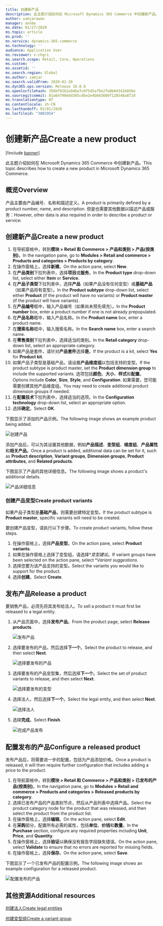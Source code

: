 ```yaml
---
title: 创建新产品
description: 此主题介绍如何在 Microsoft Dynamics 365 Commerce 中创建新产品。
author: samjarawan
manager: annbe
ms.date: 01/27/2020
ms.topic: article
ms.prod: ''
ms.service: dynamics-365-commerce
ms.technology: ''
audience: Application User
ms.reviewer: v-chgri
ms.search.scope: Retail, Core, Operations
ms.custom: ''
ms.assetid: ''
ms.search.region: Global
ms.author: samjar
ms.search.validFrom: 2020-01-20
ms.dyn365.ops.version: Release 10.0.8
ms.openlocfilehash: 356bf91b2a946e7c0f5d5af9e2fe0b64342b856e
ms.sourcegitcommit: 81a647904dd305c4be2e4b683689f128548a872d
ms.translationtype: HT
ms.contentlocale: zh-CN
ms.lasthandoff: 02/01/2020
ms.locfileid: "3001954"
---
```

# <a name="create-a-new-product"></a><span data-ttu-id="dcb6f-103">创建新产品</span><span class="sxs-lookup"><span data-stu-id="dcb6f-103">Create a new product</span></span>


[!include [banner](includes/banner.md)]

<span data-ttu-id="dcb6f-104">此主题介绍如何在 Microsoft Dynamics 365 Commerce 中创建新产品。</span><span class="sxs-lookup"><span data-stu-id="dcb6f-104">This topic describes how to create a new product in Microsoft Dynamics 365 Commerce.</span></span>

## <a name="overview"></a><span data-ttu-id="dcb6f-105">概览</span><span class="sxs-lookup"><span data-stu-id="dcb6f-105">Overview</span></span>

<span data-ttu-id="dcb6f-106">产品主要由产品编号、名称和描述定义。</span><span class="sxs-lookup"><span data-stu-id="dcb6f-106">A product is primarily defined by a product number, name, and description.</span></span> <span data-ttu-id="dcb6f-107">但是也需要其他数据以描述产品或服务：</span><span class="sxs-lookup"><span data-stu-id="dcb6f-107">However, other data is also required in order to describe a product or service:</span></span>

## <a name="create-a-new-product"></a><span data-ttu-id="dcb6f-108">创建新产品</span><span class="sxs-lookup"><span data-stu-id="dcb6f-108">Create a new product</span></span>

1. <span data-ttu-id="dcb6f-109">在导航窗格中，转到**模块 \> Retail 和 Commerce \> 产品和类别 \> 产品(按类别)**。</span><span class="sxs-lookup"><span data-stu-id="dcb6f-109">In the navigation pane, go to **Modules \> Retail and commerce \> Products and categories \> Products by category**.</span></span>
1. <span data-ttu-id="dcb6f-110">在操作窗格上，选择**新建**。</span><span class="sxs-lookup"><span data-stu-id="dcb6f-110">On the action pane, select **New**.</span></span>
1. <span data-ttu-id="dcb6f-111">在**产品类别**下拉列表中，选择**项目**或**服务**。</span><span class="sxs-lookup"><span data-stu-id="dcb6f-111">In the **Product type** drop-down list, select either **Item** or **Service**.</span></span>
1. <span data-ttu-id="dcb6f-112">在**产品子类型**下拉列表中，选择**产品**（如果产品没有任何变型）或**基础产品**（如果产品将有变型）。</span><span class="sxs-lookup"><span data-stu-id="dcb6f-112">In the **Product subtype** drop-down list, select either **Product** (if the product will have no variants) or **Product master** (if the product will have variants).</span></span>
1. <span data-ttu-id="dcb6f-113">在**产品编号**框中，输入产品编号（如果尚未预先填充）。</span><span class="sxs-lookup"><span data-stu-id="dcb6f-113">In the **Product number** box, enter a product number if one is not already prepopulated.</span></span>
1. <span data-ttu-id="dcb6f-114">在**产品名称**框中，输入产品名称。</span><span class="sxs-lookup"><span data-stu-id="dcb6f-114">In the **Product name** box, enter a product name.</span></span>
1. <span data-ttu-id="dcb6f-115">在**搜索名称**框中，输入搜索名称。</span><span class="sxs-lookup"><span data-stu-id="dcb6f-115">In the **Search name** box, enter a search name.</span></span>
1. <span data-ttu-id="dcb6f-116">在**零售类别**下拉列表中，选择适当的类别。</span><span class="sxs-lookup"><span data-stu-id="dcb6f-116">In the **Retail category** drop-down list, select an appropriate category.</span></span>
1. <span data-ttu-id="dcb6f-117">如果产品是套件，请针对**产品套件**选择**是**。</span><span class="sxs-lookup"><span data-stu-id="dcb6f-117">If the product is a kit, select **Yes** for **Product kit**.</span></span>
1. <span data-ttu-id="dcb6f-118">如果产品子类型是基础产品，请设置**产品维度组**以包括支持的变型。</span><span class="sxs-lookup"><span data-stu-id="dcb6f-118">If the product subtype is product master, set the **Product dimension group** to include the supported variants.</span></span> <span data-ttu-id="dcb6f-119">选项包括**颜色**、**大小**、**样式**和**配置**。</span><span class="sxs-lookup"><span data-stu-id="dcb6f-119">Options include **Color**, **Size**, **Style**, and **Configuration**.</span></span> <span data-ttu-id="dcb6f-120">如果需要，您可能需要创建其他产品维度组。</span><span class="sxs-lookup"><span data-stu-id="dcb6f-120">You may need to create additional product dimension groups if needed.</span></span>
1. <span data-ttu-id="dcb6f-121">在**配置技术**下拉列表中，选择适当的选项。</span><span class="sxs-lookup"><span data-stu-id="dcb6f-121">In the **Configuration technology** drop-down list, select an appropriate option.</span></span>
1. <span data-ttu-id="dcb6f-122">选择**确定**。</span><span class="sxs-lookup"><span data-stu-id="dcb6f-122">Select **OK**.</span></span>

<span data-ttu-id="dcb6f-123">下图显示了添加的产品示例。</span><span class="sxs-lookup"><span data-stu-id="dcb6f-123">The following image shows an example product being added.</span></span>

![创建产品](media/create-new-product.png)

<span data-ttu-id="dcb6f-125">添加产品后，可以为其设置其他数据，例如**产品描述**、**变型组**、**维度组**、**产品属性**和**相关产品**。</span><span class="sxs-lookup"><span data-stu-id="dcb6f-125">Once a product is added, additional data can be set for it, such as **Product description**, **Variant groups**, **Dimension groups**, **Product attributes**, and **Related products**.</span></span>

<span data-ttu-id="dcb6f-126">下图显示了产品的其他详细信息。</span><span class="sxs-lookup"><span data-stu-id="dcb6f-126">The following image shows a product's additional details.</span></span>

![产品详细信息](media/create-new-product-2.png)

### <a name="create-product-variants"></a><span data-ttu-id="dcb6f-128">创建产品变型</span><span class="sxs-lookup"><span data-stu-id="dcb6f-128">Create product variants</span></span>

<span data-ttu-id="dcb6f-129">如果产品子类型是**基础产品**，则需要创建特定变型。</span><span class="sxs-lookup"><span data-stu-id="dcb6f-129">If the product subtype is **Product master**, specific variants will need to be created.</span></span> 

<span data-ttu-id="dcb6f-130">要创建产品变型，请执行以下步骤。</span><span class="sxs-lookup"><span data-stu-id="dcb6f-130">To create product variants, follow these steps.</span></span>

1. <span data-ttu-id="dcb6f-131">在操作窗格上，选择**产品变型**。</span><span class="sxs-lookup"><span data-stu-id="dcb6f-131">On the action pane, select **Product variants**.</span></span>
1. <span data-ttu-id="dcb6f-132">如果在操作窗格上选择了变型组，请选择\**变型建议*。</span><span class="sxs-lookup"><span data-stu-id="dcb6f-132">If variant groups have been selected on the action pane, select \**Variant suggestions*.</span></span>
1. <span data-ttu-id="dcb6f-133">选择您要为该产品支持的变型。</span><span class="sxs-lookup"><span data-stu-id="dcb6f-133">Select the variants you would like to support for the product.</span></span>
1. <span data-ttu-id="dcb6f-134">选择**创建**。</span><span class="sxs-lookup"><span data-stu-id="dcb6f-134">Select **Create**.</span></span>

## <a name="release-a-product"></a><span data-ttu-id="dcb6f-135">发布产品</span><span class="sxs-lookup"><span data-stu-id="dcb6f-135">Release a product</span></span>

<span data-ttu-id="dcb6f-136">要销售产品，必须先将其发布给法人。</span><span class="sxs-lookup"><span data-stu-id="dcb6f-136">To sell a product it must first be released to a legal entity.</span></span>

1. <span data-ttu-id="dcb6f-137">从产品页面中，选择**发布产品**。</span><span class="sxs-lookup"><span data-stu-id="dcb6f-137">From the product page, select **Release products**.</span></span>

    ![发布产品](media/create-new-product-3.png)

1. <span data-ttu-id="dcb6f-139">选择要发布的产品，然后选择**下一个**。</span><span class="sxs-lookup"><span data-stu-id="dcb6f-139">Select the product to release, and then select **Next**.</span></span>

    ![选择要发布的产品](media/create-new-product-4.png)

1. <span data-ttu-id="dcb6f-141">选择要发布的产品变型集，然后选择**下一个**。</span><span class="sxs-lookup"><span data-stu-id="dcb6f-141">Select the set of product variants to release, and then select **Next**.</span></span>

    ![选择要发布的变型](media/create-new-product-5.png)

1. <span data-ttu-id="dcb6f-143">选择法人，然后选择**下一个**。</span><span class="sxs-lookup"><span data-stu-id="dcb6f-143">Select the legal entity, and then select **Next**.</span></span>

    ![选择法人](media/create-new-product-6.png)

1. <span data-ttu-id="dcb6f-145">选择**完成**。</span><span class="sxs-lookup"><span data-stu-id="dcb6f-145">Select **Finish**.</span></span>

    ![完成产品发布](media/create-new-product-7.png)

## <a name="configure-a-released-product"></a><span data-ttu-id="dcb6f-147">配置发布的产品</span><span class="sxs-lookup"><span data-stu-id="dcb6f-147">Configure a released product</span></span>

<span data-ttu-id="dcb6f-148">发布产品后，将需要进一步的配置，包括为产品添加价格。</span><span class="sxs-lookup"><span data-stu-id="dcb6f-148">Once a product is released, it will then require further configuration that includes adding a price to the product.</span></span>

1. <span data-ttu-id="dcb6f-149">在导航窗格中，转到**模块 \> Retail 和 Commerce \> 产品和类别 \> 已发布的产品(按类别)**。</span><span class="sxs-lookup"><span data-stu-id="dcb6f-149">In the navigation pane, go to **Modules \> Retail and commerce \> Products and categories \> Released products by category**.</span></span>
1. <span data-ttu-id="dcb6f-150">选择已发布产品的产品类别节点，然后从产品列表中选择产品。</span><span class="sxs-lookup"><span data-stu-id="dcb6f-150">Select the product category node for the product that was released, and then select the product from the product list.</span></span>
1. <span data-ttu-id="dcb6f-151">在操作窗格上，选择**编辑**。</span><span class="sxs-lookup"><span data-stu-id="dcb6f-151">On the action pane, select **Edit**.</span></span>
1. <span data-ttu-id="dcb6f-152">在**采购**部分，配置所有必需的属性，包括**单位**、**价钱**和**数量**。</span><span class="sxs-lookup"><span data-stu-id="dcb6f-152">In the **Purchase** section, configure any required properties including **Unit**, **Price**,  and **Quantity**.</span></span>
1. <span data-ttu-id="dcb6f-153">在操作窗格上，选择**验证**以确保没有报告字段缺失错误。</span><span class="sxs-lookup"><span data-stu-id="dcb6f-153">On the action pane, select **Validate** to ensure that no errors are reported for missing fields.</span></span>
1. <span data-ttu-id="dcb6f-154">在操作窗格上，选择**保存**。</span><span class="sxs-lookup"><span data-stu-id="dcb6f-154">On the action pane, select **Save**.</span></span>

<span data-ttu-id="dcb6f-155">下图显示了一个已发布产品的配置示例。</span><span class="sxs-lookup"><span data-stu-id="dcb6f-155">The following image shows an example configuration for a released product.</span></span>

![配置发布的产品](media/create-new-product-8.png)

## <a name="additional-resources"></a><span data-ttu-id="dcb6f-157">其他资源</span><span class="sxs-lookup"><span data-stu-id="dcb6f-157">Additional resources</span></span>

[<span data-ttu-id="dcb6f-158">创建法人</span><span class="sxs-lookup"><span data-stu-id="dcb6f-158">Create legal entities</span></span>](channels-legal-entities.md)

[<span data-ttu-id="dcb6f-159">创建变型组</span><span class="sxs-lookup"><span data-stu-id="dcb6f-159">Create a variant group</span></span>](create-variant-group.md) 
